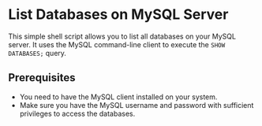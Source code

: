 # List Databases on MySQL Server

This simple shell script allows you to list all databases on your MySQL server. It uses the MySQL command-line client to execute the `SHOW DATABASES;` query.

## Prerequisites

- You need to have the MySQL client installed on your system.
- Make sure you have the MySQL username and password with sufficient privileges to access the databases.
